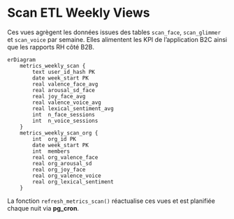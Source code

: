 # Scan ETL Weekly Views

Ces vues agrègent les données issues des tables `scan_face`, `scan_glimmer` et `scan_voice` par semaine.
Elles alimentent les KPI de l’application B2C ainsi que les rapports RH côté B2B.

```mermaid
erDiagram
    metrics_weekly_scan {
        text user_id_hash PK
        date week_start PK
        real valence_face_avg
        real arousal_sd_face
        real joy_face_avg
        real valence_voice_avg
        real lexical_sentiment_avg
        int  n_face_sessions
        int  n_voice_sessions
    }
    metrics_weekly_scan_org {
        int  org_id PK
        date week_start PK
        int  members
        real org_valence_face
        real org_arousal_sd
        real org_joy_face
        real org_valence_voice
        real org_lexical_sentiment
    }
```

La fonction `refresh_metrics_scan()` réactualise ces vues et est planifiée chaque nuit via **pg_cron**.
